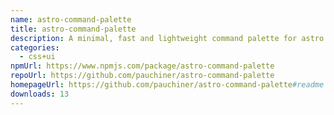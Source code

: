 ```yaml
---
name: astro-command-palette
title: astro-command-palette
description: A minimal, fast and lightweight command palette for astro with no dependencies
categories:
  - css+ui
npmUrl: https://www.npmjs.com/package/astro-command-palette
repoUrl: https://github.com/pauchiner/astro-command-palette
homepageUrl: https://github.com/pauchiner/astro-command-palette#readme
downloads: 13
---
```

